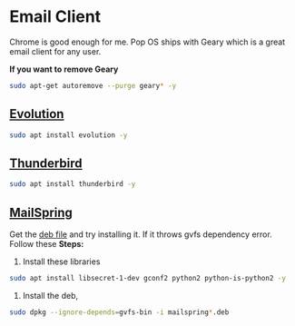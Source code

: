 # Email Client
Chrome is good enough for me. Pop OS ships with Geary which is a great email client for any user.

**If you want to remove Geary**
```bash
sudo apt-get autoremove --purge geary* -y
```

## [Evolution](https://help.gnome.org/users/evolution/stable/)
```bash
sudo apt install evolution -y
```
## [Thunderbird](https://www.thunderbird.net/en-US/)
```bash
sudo apt install thunderbird -y
```
## [MailSpring](https://getmailspring.com/)
Get the [deb file](https://github.com/Foundry376/Mailspring/releases) and try installing it. 
If it throws gvfs dependency error. Follow these **Steps:**
1. Install these libraries
```bash
sudo apt install libsecret-1-dev gconf2 python2 python-is-python2 -y
```
1. Install the deb,
```bash
sudo dpkg --ignore-depends=gvfs-bin -i mailspring*.deb
```